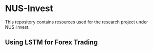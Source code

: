 # NUS-Invest
This repository contains resources used for the research project under NUS-Invest.

## Using LSTM for Forex Trading
